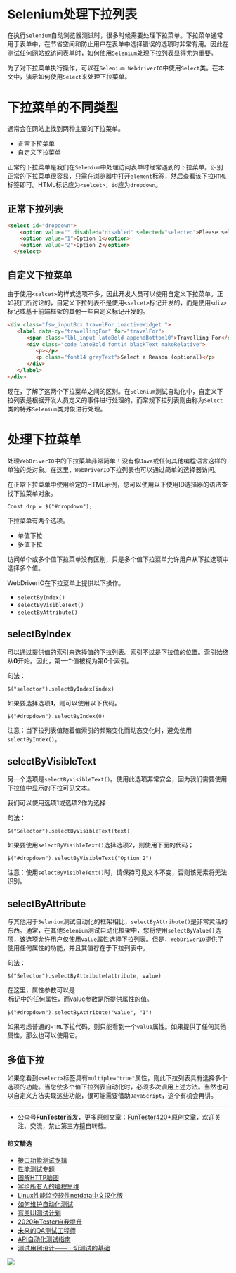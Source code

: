 # Selenium处理下拉列表



在执行`Selenium`自动浏览器测试时，很多时候需要处理下拉菜单。下拉菜单通常用于表单中，在节省空间和防止用户在表单中选择错误的选项时非常有用。因此在测试任何网站或访问表单时，如何使用`Selenium`处理下拉列表显得尤为重要。

为了对下拉菜单执行操作，可以在`Selenium WebdriverIO`中使用`Select`类。在本文中，演示如何使用`Select`来处理下拉菜单。

# 下拉菜单的不同类型

通常会在网站上找到两种主要的下拉菜单。

* 正常下拉菜单
* 自定义下拉菜单

正常的下拉菜单是我们在`Selenium`中处理访问表单时经常遇到的下拉菜单。识别正常的下拉菜单很容易，只需在浏览器中打开`element`标签，然后查看该下拉`HTML`标签即可。HTML标记应为`<selcet>`，`id`应为`dropdown`。

## 正常下拉列表

```HTML
<select id="dropdown">
    <option value="" disabled="disabled" selected="selected">Please select an option</option>
    <option value="1">Option 1</option>
    <option value="2">Option 2</option>
  </select>
```

## 自定义下拉菜单

由于使用`<selcet>`的样式选项不多，因此开发人员可以使用自定义下拉菜单。正如我们所讨论的，自定义下拉列表不是使用`<selcet>`标记开发的，而是使用`<div>`标记或基于前端框架的其他一些自定义标记开发的。


```HTML
<div class="fsw_inputBox travelFor inactiveWidget ">
   <label data-cy="travellingFor" for="travelFor">
      <span class="lbl_input latoBold appendBottom10">Travelling For</span><input data-cy="travelFor" id="travelFor" type="text" class="hsw_inputField font20" readonly="" value="">
      <div class="code latoBold font14 blackText makeRelative">
         <p></p>
         <p class="font14 greyText">Select a Reason (optional)</p>
      </div>
   </label>
</div>
```

现在，了解了这两个下拉菜单之间的区别。在`Selenium`测试自动化中，自定义下拉列表是根据开发人员定义的事件进行处理的，而常规下拉列表则由称为`Select`类的特殊`Selenium`类对象进行处理。

# 处理下拉菜单

处理`WebDriverIO`中的下拉菜单非常简单！没有像`Java`或任何其他编程语言这样的单独的类对象。在这里，`WebDriverIO`下拉列表也可以通过简单的选择器访问。

在正常下拉菜单中使用给定的HTML示例，您可以使用以下使用ID选择器的语法查找下拉菜单对象。

`Const drp = $("#dropdown");`

下拉菜单有两个选项。

* 单值下拉
* 多值下拉

访问单个或多个值下拉菜单没有区别，只是多个值下拉菜单允许用户从下拉选项中选择多个值。

WebDriverIO在下拉菜单上提供以下操作。

* `selectByIndex()`
* `selectByVisibleText()`
* `selectByAttribute()`

## selectByIndex

可以通过提供值的索引来选择值的下拉列表。索引不过是下拉值的位置。索引始终从**0**开始。因此，第一个值被视为第**0**个索引。

句法：

`$("selector").selectByIndex(index)`

如果要选择选项**1**，则可以使用以下代码。

`$("#dropdown").selectByIndex(0)`


注意：当下拉列表值随着值索引的频繁变化而动态变化时，避免使用`selectByIndex()`。

## selectByVisibleText

另一个选项是`selectByVisibleText()`。使用此选项非常安全，因为我们需要使用下拉值中显示的下拉可见文本。

我们可以使用选项1或选项2作为选择

句法：

`$("Selector").selectByVisibleText(text)`

如果要使用`selectByVisibleText()`选择选项2，则使用下面的代码；

`$("#dropdown").selectByVisibleText("Option 2")`

注意：使用`selectByVisibleText()`时，请保持可见文本不变，否则该元素将无法识别。

## selectByAttribute

与其他用于`Selenium`测试自动化的框架相比，`selectByAttribute()`是非常灵活的东西。通常，在其他`Selenium`测试自动化框架中，您将使用`selectByValue()`选项，该选项允许用户仅使用`value`属性选择下拉列表。但是，`WebDriverIO`提供了使用任何属性的功能，并且其值存在于下拉列表中。

句法：

`$("Selector").selectByAttribute(attribute, value)`

在这里，属性参数可以是<option>标记中的任何属性，而value参数是所提供属性的值。

`$("#dropdown").selectByAttribute("value", "1")`

如果考虑普通的`HTML`下拉代码，则只能看到一个`value`属性。如果提供了任何其他属性，那么也可以使用它。

## 多值下拉

如果您看到`<select>`标签具有`multiple="true"`属性，则此下拉列表具有选择多个选项的功能。当您使多个值下拉列表自动化时，必须多次调用上述方法。当然也可以自定义方法实现这些功能，很可能需要借助`JavaScript`，这个有机会再讲​。​

--- 
* 公众号**FunTester**首发，更多原创文章：[FunTester420+原创文章](https://mp.weixin.qq.com/s/s7ZmCNBYy3j-71JFbtgneg)，欢迎关注、交流，禁止第三方擅自转载。

#### 热文精选

- [接口功能测试专辑](https://mp.weixin.qq.com/mp/appmsgalbum?action=getalbum&album_id=1321895538945638401&__biz=MzU4MTE2NDEyMQ==#wechat_redirect)
- [性能测试专题](https://mp.weixin.qq.com/mp/appmsgalbum?action=getalbum&album_id=1319027448301961218&__biz=MzU4MTE2NDEyMQ==#wechat_redirect)
- [图解HTTP脑图](https://mp.weixin.qq.com/s/100Vm8FVEuXs0x6rDGTipw)
- [写给所有人的编程思维](https://mp.weixin.qq.com/s/Oj33UCnYfbUgzsBzEm2GPQ)
- [Linux性能监控软件netdata中文汉化版](https://mp.weixin.qq.com/s/7VG7gHx7FUvsuNtBTJpjWA)
- [如何维护自动化测试](https://mp.weixin.qq.com/s/4eh4AN_MiatMSkoCMtY3UA)
- [有关UI测试计划](https://mp.weixin.qq.com/s/D0fMXwJF754a7Mr5ARY5tQ)
- [2020年Tester自我提升](https://mp.weixin.qq.com/s/vuhUp85_6Sbg6ReAN3TTSQ)
- [未来的QA测试工程师](https://mp.weixin.qq.com/s/ngL4sbEjZm7OFAyyWyQ3nQ)
- [API自动化测试指南](https://mp.weixin.qq.com/s/uy_Vn_ZVUEu3YAI1gW2T_A)
- [测试用例设计——一切测试的基础](https://mp.weixin.qq.com/s/0_ubnlhp2jk-jxHxJ95E9g)

![](https://mmbiz.qpic.cn/mmbiz_png/13eN86FKXzCcsLRmf6VicSKFPfvMT8p7eg7iaBGgPxmbNxHsBcOic2rcw1TCvS1PTGC6WkRFXA7yoqr2bVlrEQqlA/640?wx_fmt=png&tp=webp&wxfrom=5&wx_lazy=1&wx_co=1)
